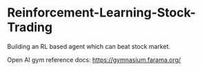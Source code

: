 # Reinforcement-Learning-Stock-Trading
Building an RL based agent which can beat stock market.

Open AI gym reference docs: https://gymnasium.farama.org/